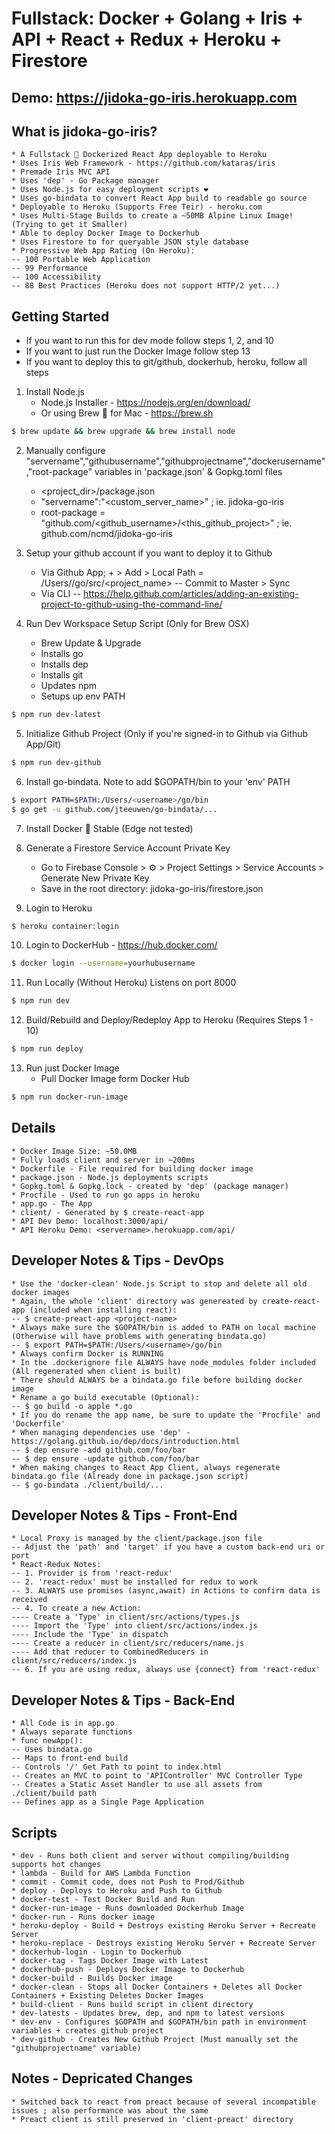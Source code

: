 # Fullstack: Docker + Golang + Iris + API + React + Redux + Heroku + Firestore

## Demo: https://jidoka-go-iris.herokuapp.com

## What is jidoka-go-iris?
    * A Fullstack 🐳 Dockerized React App deployable to Heroku
    * Uses Iris Web Framework - https://github.com/kataras/iris
    * Premade Iris MVC API
    * Uses 'dep' - Go Package manager
    * Uses Node.js for easy deployment scripts ❤️
    * Uses go-bindata to convert React App build to readable go source
    * Deployable to Heroku (Supports Free Teir) - heroku.com
    * Uses Multi-Stage Builds to create a ~50MB Alpine Linux Image! (Trying to get it Smaller)
    * Able to deploy Docker Image to Dockerhub
    * Uses Firestore to for queryable JSON style database
    * Progressive Web App Rating (On Heroku):
    -- 100 Portable Web Application
    -- 99 Performance
    -- 100 Accessibility
    -- 88 Best Practices (Heroku does not support HTTP/2 yet...)

## Getting Started
* If you want to run this for dev mode follow steps 1, 2, and 10
* If you want to just run the Docker Image follow step 13
* If you want to deploy this to git/github, dockerhub, heroku, follow all steps

1. Install Node.js
    * Node.js Installer - https://nodejs.org/en/download/
    * Or using Brew 🍺 for Mac - https://brew.sh
```bash
$ brew update && brew upgrade && brew install node
```

2. Manually configure "servername","githubusername","githubprojectname","dockerusername","root-package" variables in 'package.json' & Gopkg.toml files
    * <project_dir>/package.json
    * "servername":"<custom_server_name>" ; ie. jidoka-go-iris
    * root-package = "github.com/<github_username>/<this_github_project>" ; ie. github.com/ncmd/jidoka-go-iris

3. Setup your github account if you want to deploy it to Github
    * Via Github App; + > Add > Local Path = /Users/<username>/go/src/<project_name>
    -- Commit to Master > Sync
    * Via CLI
    -- https://help.github.com/articles/adding-an-existing-project-to-github-using-the-command-line/

4. Run Dev Workspace Setup Script (Only for Brew OSX)
    * Brew Update & Upgrade
    * Installs go
    * Installs dep
    * Installs git
    * Updates npm
    * Setups up env PATH
```bash
$ npm run dev-latest
```

5. Initialize Github Project (Only if you're signed-in to Github via Github App/Git)
```bash
$ npm run dev-github
```

6. Install go-bindata. Note to add $GOPATH/bin to your 'env' PATH
```bash
$ export PATH=$PATH:/Users/<username>/go/bin
$ go get -u github.com/jteeuwen/go-bindata/...
```

7. Install Docker 🐳 Stable (Edge not tested)

8. Generate a Firestore Service Account Private Key
    * Go to Firebase Console > ⚙️ > Project Settings > Service Accounts > Generate New Private Key
    * Save in the root directory: jidoka-go-iris/firestore.json

9. Login to Heroku
```bash
$ heroku container:login
```

10. Login to DockerHub - https://hub.docker.com/
```bash
$ docker login --username=yourhubusername
```

11. Run Locally (Without Heroku) Listens on port 8000
```bash
$ npm run dev
```

12. Build/Rebuild and Deploy/Redeploy App to Heroku (Requires Steps 1 - 10)
```bash
$ npm run deploy
```

13. Run just Docker Image
    * Pull Docker Image form Docker Hub
```bash
$ npm run docker-run-image
```

## Details
    * Docker Image Size: ~50.0MB
    * Fully loads client and server in ~200ms
    * Dockerfile - File required for building docker image
    * package.json - Node.js deployments scripts
    * Gopkg.toml & Gopkg.lock - created by 'dep' (package manager)
    * Procfile - Used to run go apps in heroku
    * app.go - The App
    * client/ - Generated by $ create-react-app
    * API Dev Demo: localhost:3000/api/
    * API Heroku Demo: <servername>.herokuapp.com/api/

## Developer Notes & Tips - DevOps
    * Use the 'docker-clean' Node.js Script to stop and delete all old docker images
    * Again, the whole 'client' directory was genereated by create-react-app (included when installing react):
    -- $ create-preact-app <project-name>
    * Always make sure the $GOPATH/bin is added to PATH on local machine (Otherwise will have problems with generating bindata.go)
    -- $ export PATH=$PATH:/Users/<username>/go/bin
    * Always confirm Docker is RUNNING
    * In the .dockerignore file ALWAYS have node_modules folder included (All regenerated when client is built)
    * There should ALWAYS be a bindata.go file before building docker image
    * Rename a go build executable (Optional):
    -- $ go build -o apple *.go
    * If you do rename the app name, be sure to update the 'Procfile' and 'Dockerfile'
    * When managing dependencies use 'dep' - https://golang.github.io/dep/docs/introduction.html
    -- $ dep ensure -add github.com/foo/bar
    -- $ dep ensure -update github.com/foo/bar
    * When making changes to React App Client, always regenerate bindata.go file (Already done in package.json script)
    -- $ go-bindata ./client/build/...

## Developer Notes & Tips - Front-End
    * Local Proxy is managed by the client/package.json file
    -- Adjust the 'path' and 'target' if you have a custom back-end uri or port
    * React-Redux Notes:
    -- 1. Provider is from 'react-redux'
    -- 2. 'react-redux' must be installed for redux to work
    -- 3. ALWAYS use promises (async,await) in Actions to confirm data is received
    -- 4. To create a new Action:
    ---- Create a 'Type' in client/src/actions/types.js
    ---- Import the 'Type' into client/src/actions/index.js
    ---- Include the 'Type' in dispatch
    ---- Create a reducer in client/src/reducers/name.js
    ---- Add that reducer to CombinedReducers in client/src/reducers/index.js
    -- 6. If you are using redux, always use {connect} from 'react-redux'
    
## Developer Notes & Tips - Back-End
    * All Code is in app.go
    * Always separate functions
    * func newApp():
    -- Uses bindata.go
    -- Maps to front-end build
    -- Controls '/' Get Path to point to index.html
    -- Creates an MVC to point to 'APIController' MVC Controller Type
    -- Creates a Static Asset Handler to use all assets from ./client/build path
    -- Defines app as a Single Page Application

## Scripts
    * dev - Runs both client and server without compiling/building supports hot changes
    * lambda - Build for AWS Lambda Function
    * commit - Commit code, does not Push to Prod/Github
    * deploy - Deploys to Heroku and Push to Github
    * docker-test - Test Docker Build and Run
    * docker-run-image - Runs downloaded Dockerhub Image
    * docker-run - Runs docker image
    * heroku-deploy - Build + Destroys existing Heroku Server + Recreate Server
    * heroku-replace - Destroys existing Heroku Server + Recreate Server
    * dockerhub-login - Login to Dockerhub
    * docker-tag - Tags Docker Image with Latest
    * dockerhub-push - Deploys Docker Image to Dockerhub
    * docker-build - Builds Docker image
    * docker-clean - Stops all Docker Containers + Deletes all Docker Containers + Existing Deletes Docker Images
    * build-client - Runs build script in client directory
    * dev-latests - Updates brew, dep, and npm to latest versions
    * dev-env - Configures $GOPATH and $GOPATH/bin path in environment variables + creates github project
    * dev-github - Creates New Github Project (Must manually set the "githubprojectname" variable)
    
## Notes - Depricated Changes
    * Switched back to react from preact because of several incompatible issues ; also performance was about the same
    * Preact client is still preserved in 'client-preact' directory


